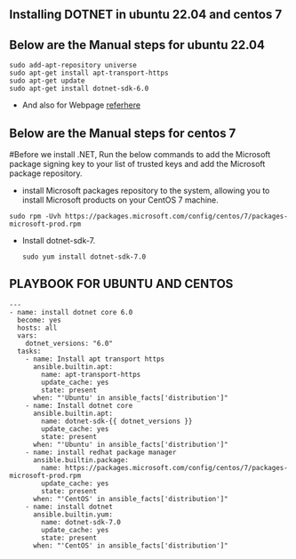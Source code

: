 Installing DOTNET in ubuntu 22.04 and centos 7
----------------------------------------------

Below are the Manual steps for ubuntu 22.04
------------------------------------
`````
sudo add-apt-repository universe
sudo apt-get install apt-transport-https
sudo apt-get update
sudo apt-get install dotnet-sdk-6.0
`````
* And also for Webpage  [referhere](https://medium.com/@alperonline/how-to-install-dotnet-6-to-ubuntu-154a9010fa9d)






 Below are the Manual steps for centos 7
-----------------------------------

  #Before we install .NET, Run the below commands to add the Microsoft package signing key to your list of trusted keys and add the Microsoft package repository.

* install Microsoft packages repository to the system, allowing you to install Microsoft products on your CentOS 7 machine.
````
sudo rpm -Uvh https://packages.microsoft.com/config/centos/7/packages-microsoft-prod.rpm
````
* Install dotnet-sdk-7.
  ````
  sudo yum install dotnet-sdk-7.0
  ````
  
PLAYBOOK FOR UBUNTU AND CENTOS
------------------------------

``````
---
- name: install dotnet core 6.0
  become: yes
  hosts: all
  vars:
    dotnet_versions: "6.0"
  tasks:
    - name: Install apt transport https
      ansible.builtin.apt:
        name: apt-transport-https
        update_cache: yes 
        state: present   
      when: "'Ubuntu' in ansible_facts['distribution']"    
    - name: Install dotnet core
      ansible.builtin.apt:
        name: dotnet-sdk-{{ dotnet_versions }}
        update_cache: yes 
        state: present
      when: "'Ubuntu' in ansible_facts['distribution']"  
    - name: install redhat package manager
      ansible.builtin.package:
        name: https://packages.microsoft.com/config/centos/7/packages-microsoft-prod.rpm
        update_cache: yes 
        state: present
      when: "'CentOS' in ansible_facts['distribution']"    
    - name: install dotnet
      ansible.builtin.yum:    
        name: dotnet-sdk-7.0
        update_cache: yes 
        state: present
      when: "'CentOS' in ansible_facts['distribution']"  

``````